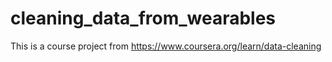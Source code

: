# cleaning_data_from_wearables
This is a course project from https://www.coursera.org/learn/data-cleaning
